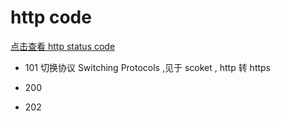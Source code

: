 # http code

[点击查看 http status code](http://tools.jb51.net/table/http_status_code)

+ 101 切换协议 Switching Protocols ,见于 scoket , http 转 https


+ 200
+ 202
